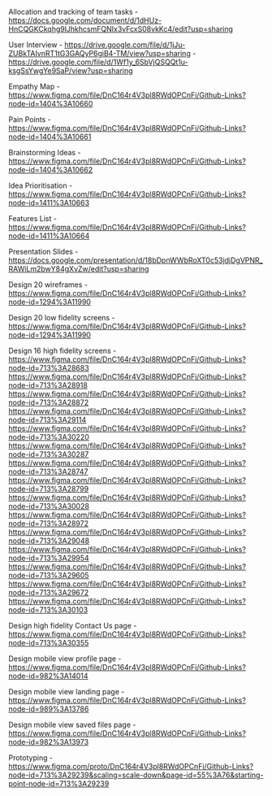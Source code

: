 Allocation and tracking of team tasks - https://docs.google.com/document/d/1dHUz-HnCQGKCkqhg9lJhkhcsmFQNIx3vFcxS08vkKc4/edit?usp=sharing

User Interview - https://drive.google.com/file/d/1jJu-ZUBkTAIvnRT1tG3GAQyP6giB4-TM/view?usp=sharing - https://drive.google.com/file/d/1Wf1y_6SbVjQSQQt1u-ksgSsYwgYe9SaP/view?usp=sharing

Empathy Map - https://www.figma.com/file/DnC164r4V3pl8RWdOPCnFi/Github-Links?node-id=1404%3A10660

Pain Points - https://www.figma.com/file/DnC164r4V3pl8RWdOPCnFi/Github-Links?node-id=1404%3A10661

Brainstorming Ideas - https://www.figma.com/file/DnC164r4V3pl8RWdOPCnFi/Github-Links?node-id=1404%3A10662

Idea Prioritisation - https://www.figma.com/file/DnC164r4V3pl8RWdOPCnFi/Github-Links?node-id=1411%3A10663

Features List - https://www.figma.com/file/DnC164r4V3pl8RWdOPCnFi/Github-Links?node-id=1411%3A10664

Presentation Slides - https://docs.google.com/presentation/d/18bDpnWWbRoXT0c53jdjDgVPNR_RAWiLm2bwY84gXvZw/edit?usp=sharing

Design 20 wireframes - https://www.figma.com/file/DnC164r4V3pl8RWdOPCnFi/Github-Links?node-id=1294%3A11990

Design 20 low fidelity screens - https://www.figma.com/file/DnC164r4V3pl8RWdOPCnFi/Github-Links?node-id=1294%3A11990

Design 16 high fidelity screens - https://www.figma.com/file/DnC164r4V3pl8RWdOPCnFi/Github-Links?node-id=713%3A28683 https://www.figma.com/file/DnC164r4V3pl8RWdOPCnFi/Github-Links?node-id=713%3A28918
https://www.figma.com/file/DnC164r4V3pl8RWdOPCnFi/Github-Links?node-id=713%3A28872
https://www.figma.com/file/DnC164r4V3pl8RWdOPCnFi/Github-Links?node-id=713%3A29114
https://www.figma.com/file/DnC164r4V3pl8RWdOPCnFi/Github-Links?node-id=713%3A30220
https://www.figma.com/file/DnC164r4V3pl8RWdOPCnFi/Github-Links?node-id=713%3A30287
https://www.figma.com/file/DnC164r4V3pl8RWdOPCnFi/Github-Links?node-id=713%3A28747
https://www.figma.com/file/DnC164r4V3pl8RWdOPCnFi/Github-Links?node-id=713%3A28799
https://www.figma.com/file/DnC164r4V3pl8RWdOPCnFi/Github-Links?node-id=713%3A30028
https://www.figma.com/file/DnC164r4V3pl8RWdOPCnFi/Github-Links?node-id=713%3A28972
https://www.figma.com/file/DnC164r4V3pl8RWdOPCnFi/Github-Links?node-id=713%3A29048
https://www.figma.com/file/DnC164r4V3pl8RWdOPCnFi/Github-Links?node-id=713%3A29954
https://www.figma.com/file/DnC164r4V3pl8RWdOPCnFi/Github-Links?node-id=713%3A29605
https://www.figma.com/file/DnC164r4V3pl8RWdOPCnFi/Github-Links?node-id=713%3A29672
https://www.figma.com/file/DnC164r4V3pl8RWdOPCnFi/Github-Links?node-id=713%3A30103

Design high fidelity Contact Us page - https://www.figma.com/file/DnC164r4V3pl8RWdOPCnFi/Github-Links?node-id=713%3A30355 

Design mobile view profile page - https://www.figma.com/file/DnC164r4V3pl8RWdOPCnFi/Github-Links?node-id=982%3A14014

Design mobile view landing page - https://www.figma.com/file/DnC164r4V3pl8RWdOPCnFi/Github-Links?node-id=989%3A13786

Design mobile view saved files page - https://www.figma.com/file/DnC164r4V3pl8RWdOPCnFi/Github-Links?node-id=982%3A13973

Prototyping - https://www.figma.com/proto/DnC164r4V3pl8RWdOPCnFi/Github-Links?node-id=713%3A29239&scaling=scale-down&page-id=55%3A76&starting-point-node-id=713%3A29239

